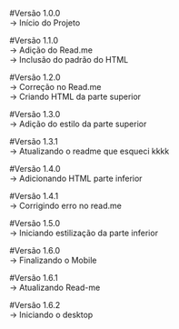 #Versão 1.0.0 <br>
-> Início do Projeto

#Versão 1.1.0 <br>
-> Adição do Read.me <br>
-> Inclusão do padrão do HTML <br>

#Versão 1.2.0 <br>
-> Correção no Read.me <br>
-> Criando HTML da parte superior

#Versão 1.3.0 <br>
-> Adição do estilo da parte superior

#Versão 1.3.1 <br>
-> Atualizando o readme que esqueci kkkk <br>

#Versão 1.4.0 <br>
-> Adicionando HTML parte inferior <br>

#Versão 1.4.1 <br>
-> Corrigindo erro no read.me <br>

#Versão 1.5.0 <br>
-> Iniciando estilização da parte inferior <br>

#Versão 1.6.0 <br>
-> Finalizando o Mobile <br>

#Versão 1.6.1 <br>
-> Atualizando Read-me <br>

#Versão 1.6.2 <br>
-> Iniciando o desktop <br>